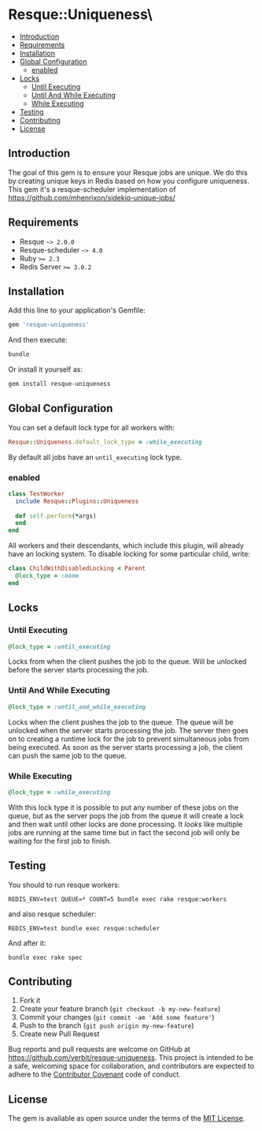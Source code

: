 # Resque::Uniqueness\

<!-- MarkdownTOC -->

- [Introduction](#introduction)
- [Requirements](#requirements)
- [Installation](#installation)
- [Global Configuration](#global-configuration)
  - [enabled](#enabled)
- [Locks](#locks)
  - [Until Executing](#until-executing)
  - [Until And While Executing](#until-and-while-executing)
  - [While Executing](#while-executing)
- [Testing](#testing)
- [Contributing](#contributing)
- [License](#license)

<!-- /MarkdownTOC -->

## Introduction

The goal of this gem is to ensure your Resque jobs are unique. We do this by creating unique keys in Redis based on how you configure uniqueness. This gem it's a resque-scheduler implementation of https://github.com/mhenrixon/sidekiq-unique-jobs/

## Requirements

- Resque `~> 2.0.0`
- Resque-scheduler `~> 4.0`
- Ruby `>= 2.3`
- Redis Server `>= 3.0.2`

## Installation

Add this line to your application's Gemfile:

```ruby
gem 'resque-uniqueness'
```

And then execute:

```bash
bundle
```

Or install it yourself as:

```bash
gem install resque-uniqueness
```

## Global Configuration

You can set a default lock type for all workers with:
```ruby 
Resque::Uniqueness.default_lock_type = :while_executing
```
By default all jobs have an `until_executing` lock type.

### enabled

```ruby
class TestWorker
  include Resque::Plugins::Uniqueness
  
  def self.perform(*args)
  end
end
```

All workers and their descendants, which include this plugin, will already have an locking system.
To disable locking for some particular child, write:

``` ruby
class ChildWithDisabledLocking < Parent
  @lock_type = :none
end
```

## Locks

### Until Executing

```ruby
@lock_type = :until_executing
```

Locks from when the client pushes the job to the queue. Will be unlocked before the server starts processing the job.

### Until And While Executing

```ruby
@lock_type = :until_and_while_executing
```

Locks when the client pushes the job to the queue. The queue will be unlocked when the server starts processing the job. The server then goes on to creating a runtime lock for the job to prevent simultaneous jobs from being executed. As soon as the server starts processing a job, the client can push the same job to the queue.

### While Executing

```ruby
@lock_type = :while_executing
```

With this lock type it is possible to put any number of these jobs on the queue, but as the server pops the job from the queue it will create a lock and then wait until other locks are done processing. It _looks_ like multiple jobs are running at the same time but in fact the second job will only be waiting for the first job to finish.

## Testing

You should to run resque workers:

`REDIS_ENV=test QUEUE=* COUNT=5 bundle exec rake resque:workers`

and also resque scheduler:

`REDIS_ENV=test bundle exec resque:scheduler`

And after it:

`bundle exec rake spec`

## Contributing

1. Fork it
1. Create your feature branch (`git checkout -b my-new-feature`)
1. Commit your changes (`git commit -am 'Add some feature'`)
1. Push to the branch (`git push origin my-new-feature`)
1. Create new Pull Request

Bug reports and pull requests are welcome on GitHub at https://github.com/verbit/resque-uniqueness. This project is intended to be a safe, welcoming space for collaboration, and contributors are expected to adhere to the [Contributor Covenant](http://contributor-covenant.org) code of conduct.

## License

The gem is available as open source under the terms of the [MIT License](https://opensource.org/licenses/MIT).
